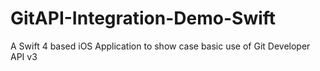 # GitAPI-Integration-Demo-Swift
A Swift 4 based iOS Application to show case basic use of Git Developer API v3 
